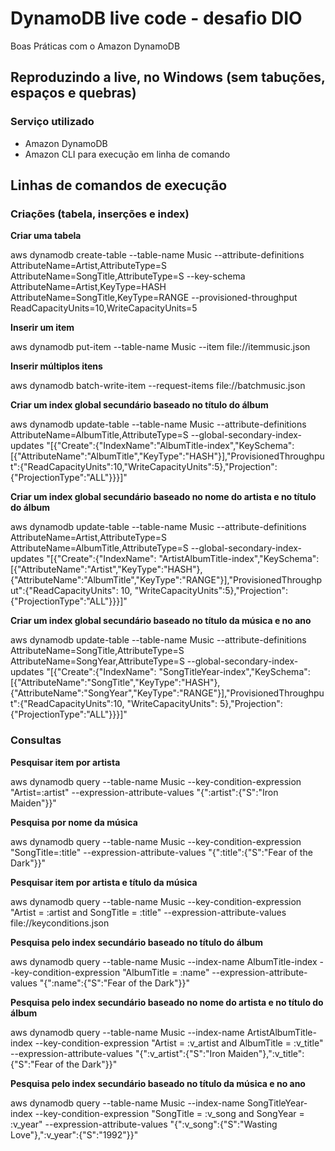 # DynamoDB live code - desafio DIO
Boas Práticas com o Amazon DynamoDB

## Reproduzindo a live, no Windows (sem tabuções, espaços e quebras)

### Serviço utilizado
  - Amazon DynamoDB
  - Amazon CLI para execução em linha de comando

## Linhas de comandos de execução
### Criações (tabela, inserções e index)

**Criar uma tabela**

aws dynamodb create-table --table-name Music --attribute-definitions AttributeName=Artist,AttributeType=S AttributeName=SongTitle,AttributeType=S --key-schema AttributeName=Artist,KeyType=HASH AttributeName=SongTitle,KeyType=RANGE --provisioned-throughput ReadCapacityUnits=10,WriteCapacityUnits=5

**Inserir um item**

aws dynamodb put-item --table-name Music --item file://itemmusic.json

**Inserir múltiplos itens**

aws dynamodb batch-write-item --request-items file://batchmusic.json

**Criar um index global secundário baseado no título do álbum**

aws dynamodb update-table --table-name Music --attribute-definitions AttributeName=AlbumTitle,AttributeType=S --global-secondary-index-updates "[{\"Create\":{\"IndexName\":\"AlbumTitle-index\",\"KeySchema\":[{\"AttributeName\":\"AlbumTitle\",\"KeyType\":\"HASH\"}],\"ProvisionedThroughput\":{\"ReadCapacityUnits\":10,\"WriteCapacityUnits\":5},\"Projection\":{\"ProjectionType\":\"ALL\"}}}]"

**Criar um index global secundário baseado no nome do artista e no título do álbum**

aws dynamodb update-table --table-name Music --attribute-definitions AttributeName=Artist,AttributeType=S AttributeName=AlbumTitle,AttributeType=S --global-secondary-index-updates "[{\"Create\":{\"IndexName\": \"ArtistAlbumTitle-index\",\"KeySchema\":[{\"AttributeName\":\"Artist\",\"KeyType\":\"HASH\"},{\"AttributeName\":\"AlbumTitle\",\"KeyType\":\"RANGE\"}],\"ProvisionedThroughput\":{\"ReadCapacityUnits\": 10, \"WriteCapacityUnits\":5},\"Projection\":{\"ProjectionType\":\"ALL\"}}}]"

**Criar um index global secundário baseado no título da música e no ano**

aws dynamodb update-table --table-name Music --attribute-definitions AttributeName=SongTitle,AttributeType=S AttributeName=SongYear,AttributeType=S --global-secondary-index-updates "[{\"Create\":{\"IndexName\": \"SongTitleYear-index\",\"KeySchema\":[{\"AttributeName\":\"SongTitle\",\"KeyType\":\"HASH\"},{\"AttributeName\":\"SongYear\",\"KeyType\":\"RANGE\"}],\"ProvisionedThroughput\":{\"ReadCapacityUnits\":10, \"WriteCapacityUnits\": 5},\"Projection\":{\"ProjectionType\":\"ALL\"}}}]"

### Consultas

**Pesquisar item por artista**

aws dynamodb query --table-name Music --key-condition-expression "Artist=:artist" --expression-attribute-values "{\":artist\":{\"S\":\"Iron Maiden\"}}"

**Pesquisa por nome da música**

aws dynamodb query --table-name Music --key-condition-expression "SongTitle=:title" --expression-attribute-values "{\":title\":{\"S\":\"Fear of the Dark\"}}"

**Pesquisar item por artista e título da música**

aws dynamodb query --table-name Music --key-condition-expression "Artist = :artist and SongTitle = :title" --expression-attribute-values file://keyconditions.json

**Pesquisa pelo index secundário baseado no título do álbum**

aws dynamodb query --table-name Music --index-name AlbumTitle-index --key-condition-expression "AlbumTitle = :name" --expression-attribute-values "{\":name\":{\"S\":\"Fear of the Dark\"}}"

**Pesquisa pelo index secundário baseado no nome do artista e no título do álbum**

aws dynamodb query --table-name Music --index-name ArtistAlbumTitle-index --key-condition-expression "Artist = :v_artist and AlbumTitle = :v_title" --expression-attribute-values "{\":v_artist\":{\"S\":\"Iron Maiden\"},\":v_title\":{\"S\":\"Fear of the Dark\"}}"

**Pesquisa pelo index secundário baseado no título da música e no ano**

aws dynamodb query --table-name Music --index-name SongTitleYear-index --key-condition-expression "SongTitle = :v_song and SongYear = :v_year" --expression-attribute-values "{\":v_song\":{\"S\":\"Wasting Love\"},\":v_year\":{\"S\":\"1992\"}}"
